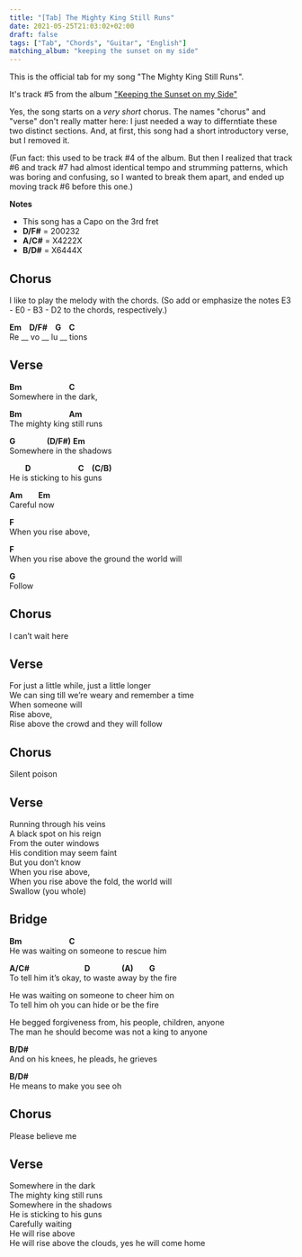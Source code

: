 ```yaml
---
title: "[Tab] The Mighty King Still Runs"
date: 2021-05-25T21:03:02+02:00
draft: false
tags: ["Tab", "Chords", "Guitar", "English"]
matching_album: "keeping the sunset on my side"
---
```


This is the official tab for my song "The Mighty King Still Runs".

It's track #5 from the album ["Keeping the Sunset on my Side"](/albums/keeping-the-sunset-on-my-side/)

Yes, the song starts on a _very short_ chorus. The names "chorus" and "verse" don't really matter here: I just needed a way to differntiate these two distinct sections. And, at first, this song had a short introductory verse, but I removed it.

(Fun fact: this used to be track #4 of the album. But then I realized that track #6 and track #7 had almost identical tempo and strumming patterns, which was boring and confusing, so I wanted to break them apart, and ended up moving track #6 before this one.)

**Notes**
* This song has a Capo on the 3rd fret
* **D/F#** = 200232
* **A/C#** = X4222X
* **B/D#** = X6444X

## Chorus
I like to play the melody with the chords. (So add or emphasize the notes E3 - E0 - B3 - D2 to the chords, respectively.)

**Em**&emsp;**D/F#**&emsp;**G**&emsp;**C**  
Re __ vo __ lu __ tions

## Verse
**Bm**&emsp;&emsp;&emsp;&emsp;&emsp;&emsp;**C**  
Somewhere in the dark,

**Bm**&emsp;&emsp;&emsp;&emsp;&emsp;&emsp;**Am**  
The mighty king still runs

**G**&emsp;&emsp;&emsp;&emsp;**(D/F#)** **Em**  
Somewhere in the shadows

&emsp;&emsp;**D**&emsp;&emsp;&emsp;&emsp;&emsp;&emsp;**C**&emsp;**(C/B)**  
He is sticking to his guns

**Am**&emsp;&emsp;**Em**  
Careful now

**F**  
When you rise above,

**F**  
When you rise above the ground the world will 

**G**  
Follow

## Chorus
I can’t wait here

## Verse
For just a little while, just a little longer  
We can sing till we’re weary and remember a time  
When someone will  
Rise above,  
Rise above the crowd and they will follow  

## Chorus
Silent poison

## Verse
Running through his veins  
A black spot on his reign  
From the outer windows  
His condition may seem faint  
But you don’t know  
When you rise above,   
When you rise above the fold, the world will  
Swallow (you whole)

## Bridge
**Bm**&emsp;&emsp;&emsp;&emsp;&emsp;&emsp;**C**  
He was waiting on someone to rescue him

**A/C#**&emsp;&emsp;&emsp;&emsp;&emsp;&emsp;&emsp;**D**&emsp;&emsp;&emsp;&emsp;**(A)**&emsp;&emsp;**G**  
To tell him it’s okay, to waste away by the fire

He was waiting on someone to cheer him on  
To tell him oh you can hide or be the fire

He begged forgiveness from, his people, children, anyone  
The man he should become was not a king to anyone  

**B/D#**  
And on his knees, he pleads, he grieves

**B/D#**  
He means to make you see oh

## Chorus
Please believe me

## Verse
Somewhere in the dark  
The mighty king still runs  
Somewhere in the shadows  
He is sticking to his guns  
Carefully waiting  
He will rise above  
He will rise above the clouds, yes he will come home  


